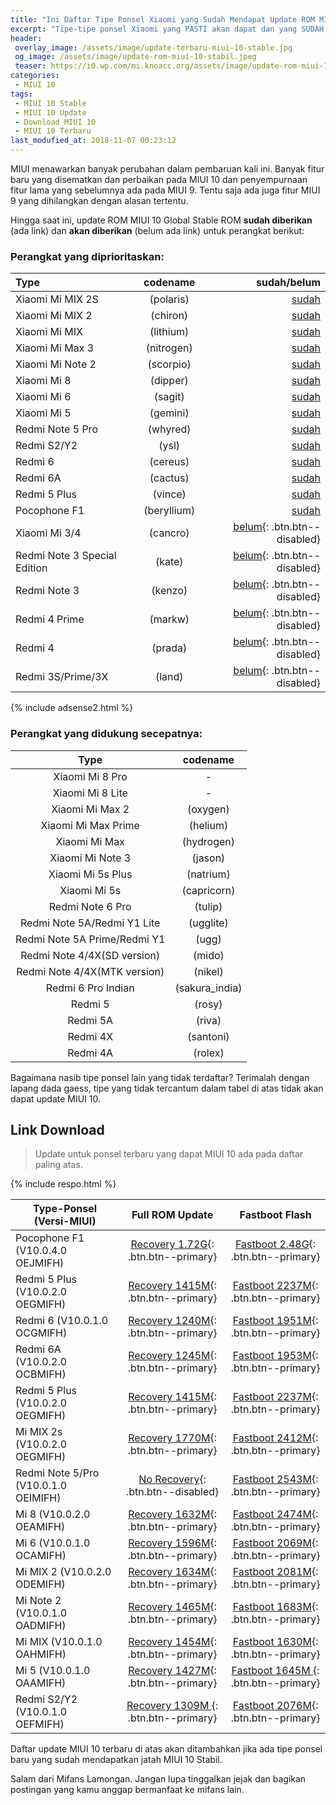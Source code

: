```yaml
---
title: "Ini Daftar Tipe Ponsel Xiaomi yang Sudah Mendapat Update ROM MIUI 10 Stabil"
excerpt: "Tipe-tipe ponsel Xiaomi yang PASTI akan dapat dan yang SUDAH mendapat Official MIUI 10 ROM Global Stable beserta link unduhnya"
header:
 overlay_image: /assets/image/update-terbaru-miui-10-stable.jpg
 og_image: /assets/image/update-rom-miui-10-stabil.jpeg
 teaser: https://i0.wp.com/mi.knoacc.org/assets/image/update-rom-miui-10-stabil.jpeg?resize,340,260
categories:
 - MIUI 10
tags:
 - MIUI 10 Stable
 - MIUI 10 Update
 - Download MIUI 10
 - MIUI 10 Terbaru
last_modufied_at: 2018-11-07 00:23:12
---
```

MIUI menawarkan banyak perubahan dalam pembaruan kali ini. Banyak fitur baru yang disematkan dan perbaikan pada MIUI 10 dan penyempurnaan fitur lama yang sebelumnya ada pada MIUI 9. Tentu saja ada juga fitur MIUI 9 yang dihilangkan dengan alasan tertentu.

Hingga saat ini, update ROM MIUI 10 Global Stable ROM **sudah diberikan** (ada link) dan **akan diberikan** (belum ada link) untuk perangkat berikut:

### Perangkat yang diprioritaskan:

| Type | codename | sudah/belum |
|:---|:---:|---:|
| Xiaomi Mi MIX 2S | (polaris) | [sudah](#link-download) |
| Xiaomi Mi MIX 2 | (chiron) | [sudah](#link-download) |
| Xiaomi Mi MIX | (lithium) | [sudah](#link-download) |
| Xiaomi Mi Max 3 | (nitrogen) | [sudah](#link-download) |
| Xiaomi Mi Note 2 | (scorpio) | [sudah](#link-download) |
| Xiaomi Mi 8 | (dipper) | [sudah](#link-download) |
| Xiaomi Mi 6 | (sagit) | [sudah](#link-download) |
| Xiaomi Mi 5 | (gemini) | [sudah](#link-download) |
| Redmi Note 5 Pro | (whyred) | [sudah](#link-download) |
| Redmi S2/Y2 | (ysl) | [sudah](#link-download) |
| Redmi 6 | (cereus) | [sudah](#link-download) |
| Redmi 6A | (cactus) | [sudah](#link-download) |
| Redmi 5 Plus | (vince) | [sudah](#link-download) |
| Pocophone F1 | (beryllium) | [sudah](#link-download) |
| Xiaomi Mi 3/4 | (cancro) | [belum](){: .btn.btn--disabled} |
| Redmi Note 3 Special Edition | (kate) | [belum](){: .btn.btn--disabled} |
| Redmi Note 3 | (kenzo) | [belum](){: .btn.btn--disabled} |
| Redmi 4 Prime | (markw) | [belum](){: .btn.btn--disabled} |
| Redmi 4 | (prada) | [belum](){: .btn.btn--disabled} |
| Redmi 3S/Prime/3X | (land) | [belum](){: .btn.btn--disabled} |

{% include adsense2.html %}

### Perangkat yang didukung secepatnya:

| Type | codename |
|:-----:|:-----:|
| Xiaomi Mi 8 Pro | - |
| Xiaomi Mi 8 Lite | - |
| Xiaomi Mi Max 2 | (oxygen) |
| Xiaomi Mi Max Prime | (helium) |
| Xiaomi Mi Max | (hydrogen) |
| Xiaomi Mi Note 3 | (jason) |
| Xiaomi Mi 5s Plus | (natrium) |
| Xiaomi Mi 5s | (capricorn) |
| Redmi Note 6 Pro | (tulip) |
| Redmi Note 5A/Redmi Y1 Lite | (ugglite) |
| Redmi Note 5A Prime/Redmi Y1 | (ugg) |
| Redmi Note 4/4X(SD version) | (mido) |
| Redmi Note 4/4X(MTK version) | (nikel) |
| Redmi 6 Pro Indian | (sakura_india) |
| Redmi 5 | (rosy) |
| Redmi 5A | (riva) |
| Redmi 4X | (santoni) |
| Redmi 4A | (rolex) |

Bagaimana nasib tipe ponsel lain yang tidak terdaftar? Terimalah dengan lapang dada gaess, tipe yang tidak tercantum dalam tabel di atas tidak akan dapat update MIUI 10.

## Link Download

> Update untuk ponsel terbaru yang dapat MIUI 10 ada pada daftar paling atas.

{% include respo.html %}

| Type-Ponsel (Versi-MIUI) | Full ROM Update | Fastboot Flash |
|------|:------:|:------:|
| Pocophone F1 (V10.0.4.0 OEJMIFH) | [Recovery 1.72G](http://bigota.d.miui.com/V10.0.4.0.OEJMIFH/miui_POCOF1Global_V10.0.4.0.OEJMIFH_ef67c4052e_8.1.zip){: .btn.btn--primary} | [Fastboot 2.48G](http://bigota.d.miui.com/V10.0.4.0.OEJMIFH/beryllium_global_images_V10.0.4.0.OEJMIFH_20181026.0000.00_8.1_global_583b78e5d6.tgz){: .btn.btn--primary} |
| Redmi 5 Plus (V10.0.2.0 OEGMIFH) | [Recovery 1415M](http://bigota.d.miui.com/V10.0.2.0.OEGMIFH/miui_HM5PlusGlobal_V10.0.2.0.OEGMIFH_dc9f1b974c_8.1.zip){: .btn.btn--primary} | [Fastboot 2237M](http://bigota.d.miui.com/V10.0.2.0.OEGMIFH/vince_global_images_V10.0.2.0.OEGMIFH_20180914.0000.00_8.1_global_018f1e352d.tgz){: .btn.btn--primary} |
| Redmi 6 (V10.0.1.0 OCGMIFH) | [Recovery 1240M](http://bigota.d.miui.com/V10.0.1.0.OCGMIFH/miui_HM6Global_V10.0.1.0.OCGMIFH_fd06fbb541_8.1.zip){: .btn.btn--primary} | [Fastboot 1951M](http://bigota.d.miui.com/V10.0.1.0.OCGMIFH/cereus_global_images_V10.0.1.0.OCGMIFH_20180919.0000.00_8.1_global_794ccbbe18.tgz){: .btn.btn--primary} |
| Redmi 6A (V10.0.2.0 OCBMIFH) | [Recovery 1245M](zip){: .btn.btn--primary} | [Fastboot 1953M](http://bigota.d.miui.com/V10.0.2.0.OCBMIFH/miui_HM6AGlobal_V10.0.2.0.OCBMIFH_f3505ab8ee_8.1.zip){: .btn.btn--primary} |
| Redmi 5 Plus (V10.0.2.0 OEGMIFH) | [Recovery 1415M](http://bigota.d.miui.com/V10.0.2.0.OEGMIFH/miui_HM5PlusGlobal_V10.0.2.0.OEGMIFH_dc9f1b974c_8.1.zip){: .btn.btn--primary} | [Fastboot 2237M](http://bigota.d.miui.com/V10.0.2.0.OEGMIFH/vince_global_images_V10.0.2.0.OEGMIFH_20180914.0000.00_8.1_global_018f1e352d.tgz){: .btn.btn--primary} |
| Mi MIX 2s (V10.0.2.0 OEGMIFH) | [Recovery 1770M](http://bigota.d.miui.com/V10.0.2.0.ODGMIFH/miui_MIMIX2SGlobal_V10.0.2.0.ODGMIFH_ddc8dcd78e_8.0.zip){: .btn.btn--primary} | [Fastboot 2412M](http://bigota.d.miui.com/V10.0.2.0.OEGMIFH/vince_global_images_V10.0.2.0.OEGMIFH_20180914.0000.00_8.1_global_018f1e352d.tgz){: .btn.btn--primary} |
| Redmi Note 5/Pro (V10.0.1.0 OEIMIFH) | [No Recovery](#){: .btn.btn--disabled} | [Fastboot 2543M](http://bigota.d.miui.com/V10.0.1.0.OEIMIFH/whyred_global_images_V10.0.1.0.OEIMIFH_20180910.0000.00_8.1_global_ef9a6f693b.tgz){: .btn.btn--primary} |
| Mi 8 (V10.0.2.0 OEAMIFH) | [Recovery 1632M](http://bigota.d.miui.com/V10.0.2.0.OEAMIFH/miui_MI8Global_V10.0.2.0.OEAMIFH_f1b5f34c66_8.1.zip){: .btn.btn--primary} | [Fastboot 2474M](http://bigota.d.miui.com/V10.0.2.0.OEAMIFH/dipper_global_images_V10.0.2.0.OEAMIFH_20180912.0000.00_8.1_global_7d6e5e4b45.tgz){: .btn.btn--primary} |
| Mi 6 (V10.0.1.0 OCAMIFH) | [Recovery 1596M](http://bigota.d.miui.com/V10.0.1.0.OCAMIFH/miui_MI6Global_V10.0.1.0.OCAMIFH_1f4296c44e_8.0.zip){: .btn.btn--primary} | [Fastboot 2069M](http://bigota.d.miui.com/V10.0.1.0.OCAMIFH/sagit_global_images_V10.0.1.0.OCAMIFH_20180905.0000.00_8.0_global_7ce4be65b4.tgz){: .btn.btn--primary} |
| Mi MIX 2 (V10.0.2.0 ODEMIFH) | [Recovery 1634M](http://bigota.d.miui.com/V10.0.2.0.ODEMIFH/miui_MIMIX2Global_V10.0.2.0.ODEMIFH_4766e733e7_8.0.zip){: .btn.btn--primary} | [Fastboot 2081M](http://bigota.d.miui.com/V10.0.2.0.ODEMIFH/chiron_global_images_V10.0.2.0.ODEMIFH_20180906.0000.00_8.0_global_bcc80dae29.tgz){: .btn.btn--primary} |
| Mi Note 2 (V10.0.1.0 OADMIFH) | [Recovery 1465M](http://bigota.d.miui.com/V10.0.1.0.OADMIFH/miui_MINote2Global_V10.0.1.0.OADMIFH_436a66f6b3_8.0.zip){: .btn.btn--primary} | [Fastboot 1683M](http://bigota.d.miui.com/V10.0.1.0.OADMIFH/scorpio_global_images_V10.0.1.0.OADMIFH_20180831.0000.00_8.0_global_cb0bc7a6a5.tgz){: .btn.btn--primary} |
| Mi MIX (V10.0.1.0 OAHMIFH) | [Recovery 1454M](http://bigota.d.miui.com/V10.0.1.0.OAHMIFH/miui_MIMIXGlobal_V10.0.1.0.OAHMIFH_9bf07533e3_8.0.zip){: .btn.btn--primary} | [Fastboot 1630M](http://bigota.d.miui.com/V10.0.1.0.OAHMIFH/lithium_global_images_V10.0.1.0.OAHMIFH_20180831.0000.00_8.0_global_6af721a86e.tgz){: .btn.btn--primary} |
| Mi 5 (V10.0.1.0 OAAMIFH) | [Recovery 1427M](http://bigota.d.miui.com/V10.0.1.0.OAAMIFH/miui_MI5Global_V10.0.1.0.OAAMIFH_5d78eeb0ae_8.0.zip){: .btn.btn--primary} | [Fastboot 1645M ](http://bigota.d.miui.com/V10.0.1.0.OAAMIFH/gemini_global_images_V10.0.1.0.OAAMIFH_20180831.0000.00_8.0_global_4288bc1f30.tgz){: .btn.btn--primary} |
| Redmi S2/Y2 (V10.0.1.0 OEFMIFH) | [Recovery 1309M ](http://bigota.d.miui.com/V10.0.1.0.OEFMIFH/miui_HMS2Global_V10.0.1.0.OEFMIFH_34f6fa6afb_8.1.zip){: .btn.btn--primary} | [Fastboot 2076M](http://bigota.d.miui.com/V10.0.1.0.OEFMIFH/ysl_global_images_V10.0.1.0.OEFMIFH_20180829.0000.00_8.1_global_fb185a4220.tgz){: .btn.btn--primary} |

Daftar update MIUI 10 terbaru di atas akan ditambahkan jika ada tipe ponsel baru yang sudah mendapatkan jatah MIUI 10 Stabil.

Salam dari Mifans Lamongan. Jangan lupa tinggalkan jejak dan bagikan postingan yang kamu anggap bermanfaat ke mifans lain.

